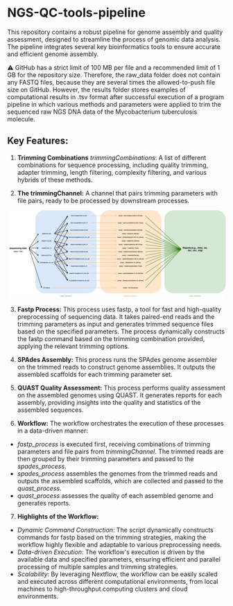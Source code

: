# NGS-QC-tools-pipeline

This repository contains a robust pipeline for genome assembly and quality assessment, designed to streamline the process of genomic data analysis. The pipeline integrates several key bioinformatics tools to ensure accurate and efficient genome assembly.

⚠️ GitHub has a strict limit of 100 MB per file and a recommended limit of 1 GB for the repository size. Therefore, the raw_data folder does not contain any FASTQ files, because they are several times the allowed-to-push file size on GitHub. However, the results folder stores examples of computational results in .tsv format after successful execution of a program pipeline in which various methods and parameters were applied to trim the sequenced raw NGS DNA data of the Mycobacterium tuberculosis molecule. 

## Key Features:

1. **Trimming Combinations**
_trimmingCombinations_: A list of different combinations for sequence processing, including quality trimming, adapter trimming, length filtering, complexity filtering, and various hybrids of these methods.

2. **The trimmingChannel:** A channel that pairs trimming parameters with file pairs, ready to be processed by downstream processes.

![NGS-QC-tools-pipeline](images/NGS-pipeline.drawio.png)

3. **Fastp Process:** This process uses fastp, a tool for fast and high-quality preprocessing of sequencing data. It takes paired-end reads and the trimming parameters as input and generates trimmed sequence files based on the specified parameters. The process dynamically constructs the fastp command based on the trimming combination provided, applying the relevant trimming options.

4. **SPAdes Assembly:** This process runs the SPAdes genome assembler on the trimmed reads to construct genome assemblies. It outputs the assembled scaffolds for each trimming parameter set.

5. **QUAST Quality Assessment:** This process performs quality assessment on the assembled genomes using QUAST. It generates reports for each assembly, providing insights into the quality and statistics of the assembled sequences.

6. **Workflow:** The workflow orchestrates the execution of these processes in a data-driven manner:
- _fastp_process_ is executed first, receiving combinations of trimming parameters and file pairs from _trimmingChannel_. The trimmed reads are then grouped by their trimming parameters and passed to the _spades_process_.
- _spades_process_ assembles the genomes from the trimmed reads and outputs the assembled scaffolds, which are collected and passed to the _quast_process_.
- _quast_process_ assesses the quality of each assembled genome and generates reports.
  
7. **Highlights of the Workflow:**
- _Dynamic Command Construction_: The script dynamically constructs commands for fastp based on the trimming strategies, making the workflow highly flexible and adaptable to various preprocessing needs.
- _Data-driven Execution_: The workflow's execution is driven by the available data and specified parameters, ensuring efficient and parallel processing of multiple samples and trimming strategies.
- _Scalability_: By leveraging Nextflow, the workflow can be easily scaled and executed across different computational environments, from local machines to high-throughput computing clusters and cloud environments.
